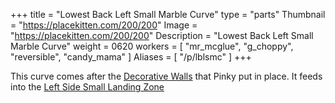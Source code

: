+++
title = "Lowest Back Left Small Marble Curve"
type = "parts"
Thumbnail = "https://placekitten.com/200/200"
Image = "https://placekitten.com/200/200"
Description = "Lowest Back Left Small Marble Curve"
weight = 0620
workers = [
    "mr_mcglue",
    "g_choppy",
    "reversible",
    "candy_mama"
]
Aliases = [
    "/p/lblsmc"
]
+++

This curve comes after the [Decorative Walls](/p/dwatlsms) that Pinky put in place.  It feeds into the [Left Side Small Landing Zone](/p/lsslz)